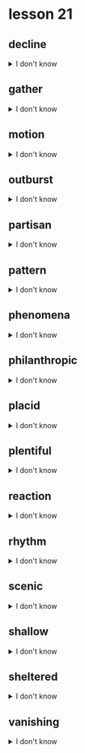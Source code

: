 # lesson 21

## decline
<details>
<summary>I don't know</summary>

+    n. &nbsp; &nbsp; decline

+    v. &nbsp; &nbsp; to move from good to bad, or from much to little; to refuse

+ syn. &nbsp; &nbsp; decrease

</details>

## gather
<details>
<summary>I don't know</summary>

+    n. &nbsp; &nbsp; gathering

+    v. &nbsp; &nbsp; to collect

+ syn. &nbsp; &nbsp; collect

</details>

## motion
<details>
<summary>I don't know</summary>

+    v. &nbsp; &nbsp; motion*

+    n. &nbsp; &nbsp; the state of changing one’s position*to direct by moving

+ syn. &nbsp; &nbsp; movement

</details>

## outburst
<details>
<summary>I don't know</summary>

+    n. &nbsp; &nbsp; a sudden and intense release of something

+ syn. &nbsp; &nbsp; eruption

</details>

## partisan
<details>
<summary>I don't know</summary>

+ adj. &nbsp; &nbsp; strongly supporting a group or point of view

+ syn. &nbsp; &nbsp; biased

</details>

## pattern
<details>
<summary>I don't know</summary>

+ adj. &nbsp; &nbsp; patterned

+    v. &nbsp; &nbsp; pattern

+    n. &nbsp; &nbsp; a regular, repeated arrangement or action

+ syn. &nbsp; &nbsp; habit

</details>

## phenomena
<details>
<summary>I don't know</summary>

+ adv. &nbsp; &nbsp; phenomenally

+ adj. &nbsp; &nbsp; phenomenal

+    n. &nbsp; &nbsp; natural events or facts; strange or notable happenings

+ syn. &nbsp; &nbsp; events

</details>

## philanthropic
<details>
<summary>I don't know</summary>

+    n. &nbsp; &nbsp; philanthropy

+ adj. &nbsp; &nbsp; a feeling of love for people, usually resulting in financial aid to worthy causes

+ syn. &nbsp; &nbsp; humanitarian

</details>

## placid
<details>
<summary>I don't know</summary>

+ adv. &nbsp; &nbsp; placidly

+ adj. &nbsp; &nbsp; quiet; not easily upset

+ syn. &nbsp; &nbsp; calm

</details>

## plentiful
<details>
<summary>I don't know</summary>

+ adv. &nbsp; &nbsp; plentifully

+    n. &nbsp; &nbsp; plenty

+ adj. &nbsp; &nbsp; more than sufficient

+ syn. &nbsp; &nbsp; abundant

</details>

## reaction
<details>
<summary>I don't know</summary>

+ adv. &nbsp; &nbsp; reactively

+ adj. &nbsp; &nbsp; reactionary

+    v. &nbsp; &nbsp; react

+    n. &nbsp; &nbsp; a reply; a change that occurs when substances are mixed

+ syn. &nbsp; &nbsp; response

</details>

## rhythm
<details>
<summary>I don't know</summary>

+ adv. &nbsp; &nbsp; rhythmically

+ adj. &nbsp; &nbsp; rhythmic

+    n. &nbsp; &nbsp; a regular pattern, usually in music

+ syn. &nbsp; &nbsp; pulse

</details>

## scenic
<details>
<summary>I don't know</summary>

+ adv. &nbsp; &nbsp; scenically

+    n. &nbsp; &nbsp; scene

+ adj. &nbsp; &nbsp; concerning pleasant natural surroundings

+ syn. &nbsp; &nbsp; picturesque

</details>

## shallow
<details>
<summary>I don't know</summary>

+ adv. &nbsp; &nbsp; shallowly

+    n. &nbsp; &nbsp; shallowness

+ adj. &nbsp; &nbsp; not far from top to bottom

+ syn. &nbsp; &nbsp; superficial

</details>

## sheltered
<details>
<summary>I don't know</summary>

+    v. &nbsp; &nbsp; shelter

+    n. &nbsp; &nbsp; shelter

+ adj. &nbsp; &nbsp; protected from harmful elements; isolated from reality

+ syn. &nbsp; &nbsp; protected

</details>

## vanishing
<details>
<summary>I don't know</summary>

+    v. &nbsp; &nbsp; vanish

+ adj. &nbsp; &nbsp; going out of sight

+ syn. &nbsp; &nbsp; disappearing

</details>

